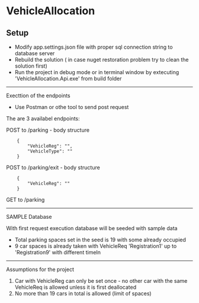 # VehicleAllocation 

Setup 
------------------------------
- Modify app.settings.json file with proper sql connection string to database server 
- Rebuild the solution ( in case nuget restoration problem try to clean the solution first) 
- Run the project in debug mode or in terminal window by extecuting 'VehicleAllocation.Api.exe' from build folder

------------------------------
Execttion of the endpoints 

- Use Postman or othe tool to send post request 

The are 3 availabel endpoints:

POST to  /parking - body structure 

        {
            "VehicleReg": "",
            "VehicleType": ""
        }

POST to /parking/exit - body structure 

        {
            "VehicleReg": ""
        }

GET to /parking 


------------------------------
SAMPLE Database

With first request execution database will be seeded with sample data 
 - Total parking spaces set in the seed is 19 with some already occupied 
 - 9 car spaces is already taken with VehicleReq 'Registration1' up to 'Registration9' with different timeIn  

 ------------------------------
 Assumptions for the project 
 1. Car with VehicleReg can only be set once - no other car with the same VehicleReq is allowed unless it is first deallocated
 2. No more than 19 cars in total is allowed (limit of spaces) 



